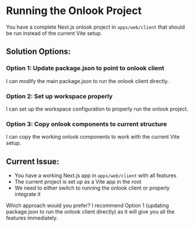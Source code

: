 # Running the Onlook Project

You have a complete Next.js onlook project in `apps/web/client` that should be run instead of the current Vite setup.

## Solution Options:

### Option 1: Update package.json to point to onlook client
I can modify the main package.json to run the onlook client directly.

### Option 2: Set up workspace properly
I can set up the workspace configuration to properly run the onlook project.

### Option 3: Copy onlook components to current structure
I can copy the working onlook components to work with the current Vite setup.

## Current Issue:
- You have a working Next.js app in `apps/web/client` with all features
- The current project is set up as a Vite app in the root
- We need to either switch to running the onlook client or properly integrate it

Which approach would you prefer? I recommend Option 1 (updating package.json to run the onlook client directly) as it will give you all the features immediately.